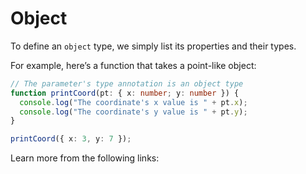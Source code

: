 # Object

To define an `object` type, we simply list its properties and their types.

For example, here’s a function that takes a point-like object:

```typescript
// The parameter's type annotation is an object type
function printCoord(pt: { x: number; y: number }) {
  console.log("The coordinate's x value is " + pt.x);
  console.log("The coordinate's y value is " + pt.y);
}

printCoord({ x: 3, y: 7 });
```

Learn more from the following links: